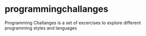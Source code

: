 # programmingchallanges
Programming Challanges is a set of excercises to explore different programming styles and languages

